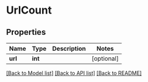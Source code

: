 # UrlCount

## Properties
Name | Type | Description | Notes
------------ | ------------- | ------------- | -------------
**url** | **int** |  | [optional] 

[[Back to Model list]](../README.md#documentation-for-models) [[Back to API list]](../README.md#documentation-for-api-endpoints) [[Back to README]](../README.md)


